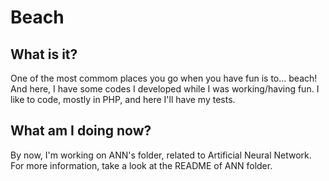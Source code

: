 # Beach

## What is it?
One of the most commom places you go when you have fun is to... beach! 
And here, I have some codes I developed while I was working/having fun. I like 
to code, mostly in PHP, and here I'll have my tests. 

## What am I doing now?
By now, I'm working on ANN's folder, related to Artificial Neural Network. For more
information, take a look at the README of ANN folder.
